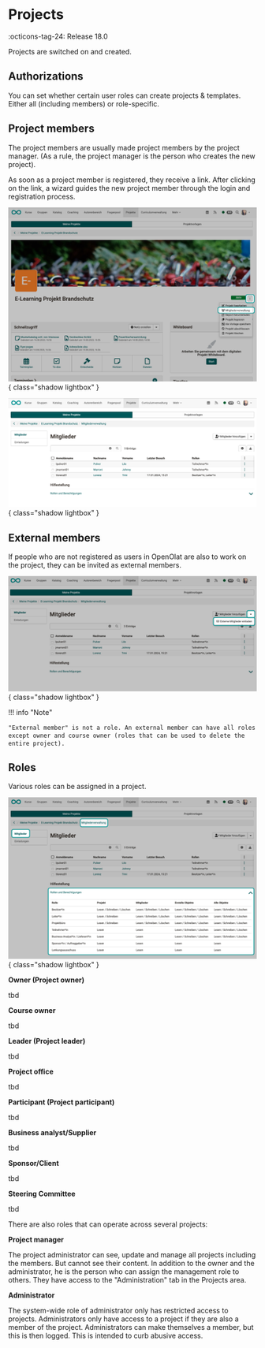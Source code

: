 # Projects

:octicons-tag-24: Release 18.0

Projects are switched on and created.

## Authorizations

You can set whether certain user roles can create projects & templates. Either all (including members) or role-specific.

## Project members

The project members are usually made project members by the project manager. (As a rule, the project manager is the person who creates the new project).

As soon as a project member is registered, they receive a link. After clicking on the link, a wizard guides the new project member through the login and registration process.

![projekte_mitgliederverwaltung_aufrufen_v1_de.png](../administration/assets/projects_membersmanagement_open_v1_de.png){ class="shadow lightbox" }

![projekte_mitgliederverwaltung_v1_de.png](../administration/assets/projects_membersmanagements_members_v1_de.png){ class="shadow lightbox" }

## External members

If people who are not registered as users in OpenOlat are also to work on the project, they can be invited as external members.

![projekte_mitgliederverwaltung_externe_einladen_v1_de.png](../administration/assets/projects_membersmanagement_add_external_v1_de.png){ class="shadow lightbox" }

!!! info "Note"

    "External member" is not a role. An external member can have all roles except owner and course owner (roles that can be used to delete the entire project).


## Roles

Various roles can be assigned in a project.

![projektrollen_v1_de.png](../administration/assets/projects_membersmanagement_roles_v1_de.png){ class="shadow lightbox" }


**Owner (Project owner)**

tbd

**Course owner**

tbd

**Leader (Project leader)**

tbd

**Project office**

tbd


**Participant (Project participant)**

tbd

**Business analyst/Supplier**

tbd

**Sponsor/Client**

tbd

**Steering Committee**

tbd




There are also roles that can operate across several projects:

**Project manager**

The project administrator can see, update and manage all projects including the members. But cannot see their content. In addition to the owner and the administrator, he is the person who can assign the management role to others. They have access to the "Administration" tab in the Projects area.

**Administrator**

The system-wide role of administrator only has restricted access to projects. Administrators only have access to a project if they are also a member of the project. Administrators can make themselves a member, but this is then logged. This is intended to curb abusive access.
